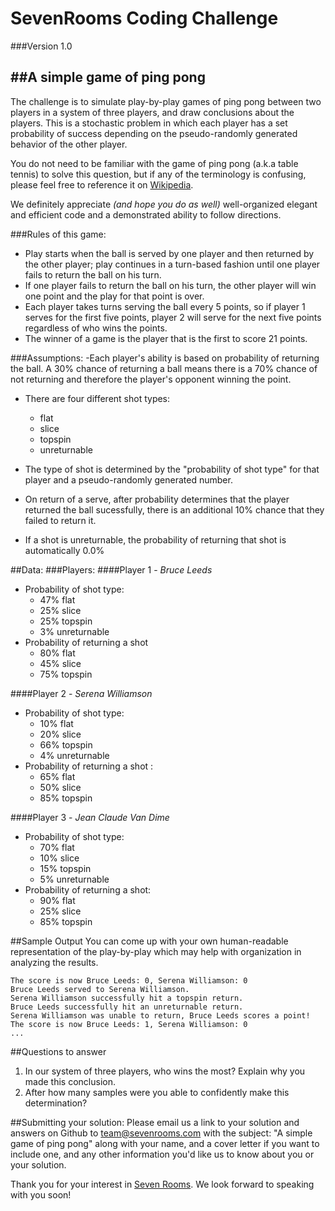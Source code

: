SevenRooms Coding Challenge
=========

###Version 1.0

##**A simple game of ping pong**
---

The challenge is to simulate play-by-play games of ping pong between two players in a system of three players, and draw conclusions about the players. This is a stochastic problem in which each player has a set probability of success depending on the pseudo-randomly generated behavior of the other player. 

You do not need to be familiar with the game of ping pong (a.k.a table tennis) to solve this question, but if any of the terminology is confusing, please feel free to reference it on [Wikipedia](http://en.wikipedia.org/wiki/Table_tennis).

We definitely appreciate <i>(and hope you do as well)</i> well-organized elegant and efficient code and a demonstrated ability to follow directions.



###Rules of this game:
 - Play starts when the ball is served by one player and then returned by the other player; play continues in a turn-based fashion until one player fails to return the ball on his turn.
 - If one player fails to return the ball on his turn, the other player will win one point and the play for that point is over.
 - Each player takes turns serving the ball every 5 points, so if player 1 serves for the first five points, player 2 will serve for the next five points regardless of who wins the points.
 - The winner of a game is the player that is the first to score 21 points. 

###Assumptions:
  -Each player's ability is based on probability of returning the ball. A 30% chance of returning a ball means there is a 70% chance of not returning and therefore the player's opponent winning the point.

  - There are four different shot types:
    - flat
    - slice
    - topspin
    - unreturnable

  - The type of shot is determined by the "probability of shot type" for that player and a pseudo-randomly generated number.
  - On return of a serve, after probability determines that the player returned the ball sucessfully, there is an additional 10% chance that they failed to return it.
  - If a shot is unreturnable, the probability of returning that shot is automatically 0.0%


##Data:
###Players:
####Player 1 - <i>Bruce Leeds</i>
  - Probability of shot type:
    - 47% flat
    - 25% slice
    - 25% topspin
    - 3% unreturnable
  - Probability of returning a shot
    - 80% flat
    - 45% slice
    - 75% topspin

####Player 2 - <i>Serena Williamson</i>
  - Probability of shot type:
    - 10% flat
    - 20% slice
    - 66% topspin
    - 4% unreturnable
  - Probability of returning a shot :
    - 65% flat
    - 50% slice
    - 85% topspin

####Player 3 - <i>Jean Claude Van Dime</i>
  - Probability of shot type:
    - 70% flat
    - 10% slice
    - 15% topspin
    - 5% unreturnable
  - Probability of returning a shot:
    - 90% flat
    - 25% slice
    - 85% topspin

##Sample Output
You can come up with your own human-readable representation of the play-by-play which may help with organization in analyzing the results.

    The score is now Bruce Leeds: 0, Serena Williamson: 0
    Bruce Leeds served to Serena Williamson.
    Serena Williamson successfully hit a topspin return.
    Bruce Leeds successfully hit an unreturnable return.
    Serena Williamson was unable to return, Bruce Leeds scores a point!
    The score is now Bruce Leeds: 1, Serena Williamson: 0
    ...


##Questions to answer
<ol>
    <li>In our system of three players, who wins the most? Explain why you made this conclusion.</li>
    <li>After how many samples were you able to confidently make this determination?</li>
</ol>

##Submitting your solution:
Please email us a link to your solution and answers on Github to team@sevenrooms.com with the subject: "A simple game of ping pong" along with your name, and a cover letter if you want to include one, and any other information you'd like us to know about you or your solution.

Thank you for your interest in [Seven Rooms](http://www.sevenrooms.com). We look forward to speaking with you soon!
